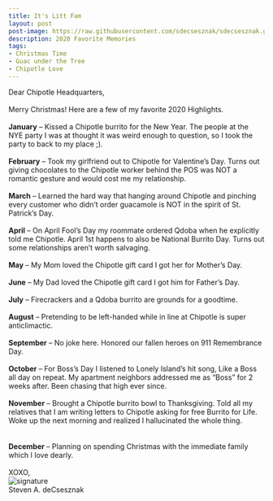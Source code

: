 ```yaml
---
title: It's Litt Fam
layout: post
post-image: https://raw.githubusercontent.com/sdecsesznak/sdecsesznak.github.io/master/assets/images/christmas_2020.jpg
description: 2020 Favorite Memories
tags:
- Christmas Time
- Guac under the Tree
- Chipotle Love
---
```


Dear Chipotle Headquarters,<br>
<br>
Merry Christmas!  Here are a few of my favorite 2020 Highlights. <br>
<br>
**January** – Kissed a Chipotle burrito for the New Year.  The people at the NYE party I was at thought it was weird enough to question, so I took the party to back to my place ;).<br>
<br>
**February** – Took my girlfriend out to Chipotle for Valentine’s Day.  Turns out giving chocolates to the Chipotle worker behind the POS was NOT a romantic gesture and would cost me my relationship.   <br>
<br>
**March** – Learned the hard way that hanging around Chipotle and pinching every customer who didn’t order guacamole is NOT in the spirit of St. Patrick’s Day.  <br>
<br>
**April** – On April Fool’s Day my roommate ordered Qdoba when he explicitly told me Chipotle.  April 1st happens to also be National Burrito Day.  Turns out some relationships aren’t worth salvaging. <br>
<br>
**May** – My Mom loved the Chipotle gift card I got her for Mother’s Day. <br>
<br>
**June** – My Dad loved the Chipotle gift card I got him for Father’s Day.<br>
<br>
**July** – Firecrackers and a Qdoba burrito are grounds for a goodtime. <br>
<br>
**August** – Pretending to be left-handed while in line at Chipotle is super anticlimactic.  <br>
<br>
**September** – No joke here.  Honored our fallen heroes on 911 Remembrance Day. <br>
<br>
**October** – For Boss’s Day I listened to Lonely Island’s hit song, Like a Boss all day on repeat.  My apartment neighbors addressed me as “Boss” for 2 weeks after.  Been chasing that high ever since.<br> 
<br>
**November** – Brought a Chipotle burrito bowl to Thanksgiving.  Told all my relatives that I am writing letters to Chipotle asking for free Burrito for Life.  Woke up the next morning and realized I hallucinated the whole thing. <br>   
<br>
**December** – Planning on spending Christmas with the immediate family which I love dearly. <br>
<br>
XOXO,<br>
![signature](https://fontmeme.com/permalink/200925/c101f6549bbb85c94b3d8b47e8b8e244.png)<br>
Steven A. deCsesznak